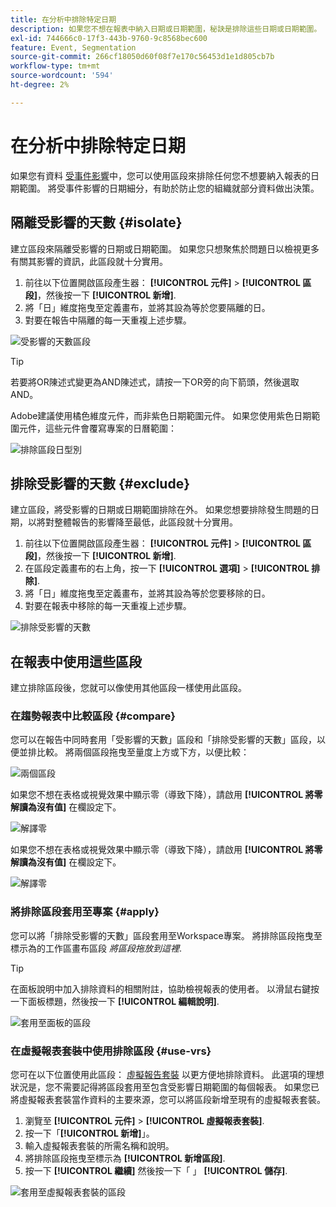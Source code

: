 ```yaml
---
title: 在分析中排除特定日期
description: 如果您不想在報表中納入日期或日期範圍，秘訣是排除這些日期或日期範圍。
exl-id: 744666c0-17f3-443b-9760-9c8568bec600
feature: Event, Segmentation
source-git-commit: 266cf18050d60f08f7e170c56453d1e1d805cb7b
workflow-type: tm+mt
source-wordcount: '594'
ht-degree: 2%

---
```


# 在分析中排除特定日期

如果您有資料 [受事件影響](overview.md)中，您可以使用區段來排除任何您不想要納入報表的日期範圍。 將受事件影響的日期細分，有助於防止您的組織就部分資料做出決策。

## 隔離受影響的天數 {#isolate}

建立區段來隔離受影響的日期或日期範圍。 如果您只想聚焦於問題日以檢視更多有關其影響的資訊，此區段就十分實用。

1. 前往以下位置開啟區段產生器： **[!UICONTROL 元件]** > **[!UICONTROL 區段]**，然後按一下 **[!UICONTROL 新增]**.
2. 將「日」維度拖曳至定義畫布，並將其設為等於您要隔離的日。
3. 對要在報告中隔離的每一天重複上述步驟。

![受影響的天數區段](assets/affected_days.jpg)

>[!TIP]
>
>若要將OR陳述式變更為AND陳述式，請按一下OR旁的向下箭頭，然後選取AND。

Adobe建議使用橘色維度元件，而非紫色日期範圍元件。 如果您使用紫色日期範圍元件，這些元件會覆寫專案的日曆範圍：

![排除區段日型別](assets/exclude_segment_day_type.jpg)

## 排除受影響的天數 {#exclude}

建立區段，將受影響的日期或日期範圍排除在外。 如果您想要排除發生問題的日期，以將對整體報告的影響降至最低，此區段就十分實用。

1. 前往以下位置開啟區段產生器： **[!UICONTROL 元件]** > **[!UICONTROL 區段]**，然後按一下 **[!UICONTROL 新增]**.
2. 在區段定義畫布的右上角，按一下 **[!UICONTROL 選項]** > **[!UICONTROL 排除]**.
3. 將「日」維度拖曳至定義畫布，並將其設為等於您要移除的日。
4. 對要在報表中移除的每一天重複上述步驟。

![排除受影響的天數](assets/exclude_affected_days.jpg)

## 在報表中使用這些區段

建立排除區段後，您就可以像使用其他區段一樣使用此區段。

### 在趨勢報表中比較區段 {#compare}

您可以在報告中同時套用「受影響的天數」區段和「排除受影響的天數」區段，以便並排比較。 將兩個區段拖曳至量度上方或下方，以便比較：

![兩個區段](assets/affected_and_exclude.png)

如果您不想在表格或視覺效果中顯示零（導致下降），請啟用 **[!UICONTROL 將零解讀為沒有值]** 在欄設定下。

![解譯零](assets/interpret_zero.png)

如果您不想在表格或視覺效果中顯示零（導致下降），請啟用 **[!UICONTROL 將零解讀為沒有值]** 在欄設定下。

![解譯零](assets/interpret_zero.png)

### 將排除區段套用至專案 {#apply}

您可以將「排除受影響的天數」區段套用至Workspace專案。 將排除區段拖曳至標示為的工作區畫布區段 *將區段拖放到這裡*.

>[!TIP]
>
>在面板說明中加入排除資料的相關附註，協助檢視報表的使用者。 以滑鼠右鍵按一下面板標題，然後按一下 **[!UICONTROL 編輯說明]**.

![套用至面板的區段](assets/exclude_segment_panel.jpg)

### 在虛擬報表套裝中使用排除區段 {#use-vrs}

您可在以下位置使用此區段： [虛擬報告套裝](/help/components/vrs/vrs-about.md) 以更方便地排除資料。 此選項的理想狀況是，您不需要記得將區段套用至包含受影響日期範圍的每個報表。 如果您已將虛擬報表套裝當作資料的主要來源，您可以將區段新增至現有的虛擬報表套裝。

1. 瀏覽至 **[!UICONTROL 元件]** > **[!UICONTROL 虛擬報表套裝]**.
2. 按一下「**[!UICONTROL 新增]**」。
3. 輸入虛擬報表套裝的所需名稱和說明。
4. 將排除區段拖曳至標示為 **[!UICONTROL 新增區段]**.
5. 按一下 **[!UICONTROL 繼續]** 然後按一下「 」 **[!UICONTROL 儲存]**.

![套用至虛擬報表套裝的區段](assets/exclude_segment_vrs.png)
